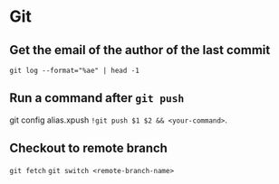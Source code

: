 # Git

## Get the email of the author of the last commit

`git log --format="%ae" | head -1`

## Run a command after `git push`

git config alias.xpush `!git push $1 $2 && <your-command>`.

## Checkout to remote branch

`git fetch`
`git switch <remote-branch-name>`
